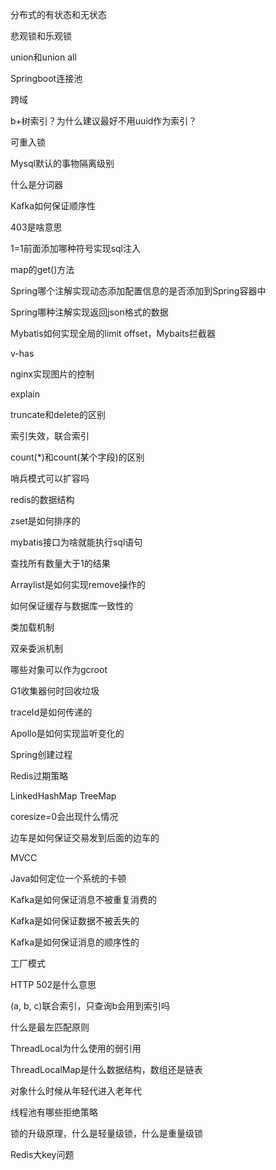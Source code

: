 分布式的有状态和无状态

悲观锁和乐观锁

union和union all

Springboot连接池

跨域

b+树索引？为什么建议最好不用uuid作为索引？

可重入锁

Mysql默认的事物隔离级别

什么是分词器

Kafka如何保证顺序性

403是啥意思

1=1前面添加哪种符号实现sql注入

map的get()方法

Spring哪个注解实现动态添加配置信息的是否添加到Spring容器中

Spring哪种注解实现返回json格式的数据

Mybatis如何实现全局的limit offset，Mybaits拦截器

v-has

nginx实现图片的控制

explain

truncate和delete的区别

索引失效，联合索引

count(*)和count(某个字段)的区别

哨兵模式可以扩容吗

redis的数据结构

zset是如何排序的

mybatis接口为啥就能执行sql语句

查找所有数量大于1的结果

Arraylist是如何实现remove操作的

如何保证缓存与数据库一致性的

类加载机制

双亲委派机制

哪些对象可以作为gcroot

G1收集器何时回收垃圾

traceId是如何传递的

Apollo是如何实现监听变化的

Spring创建过程

Redis过期策略

LinkedHashMap TreeMap

coresize=0会出现什么情况

边车是如何保证交易发到后面的边车的

MVCC

Java如何定位一个系统的卡顿

Kafka是如何保证消息不被重复消费的

Kafka是如何保证数据不被丢失的

Kafka是如何保证消息的顺序性的

工厂模式

HTTP 502是什么意思

(a, b, c)联合索引，只查询b会用到索引吗

什么是最左匹配原则

ThreadLocal为什么使用的弱引用

ThreadLocalMap是什么数据结构，数组还是链表

对象什么时候从年轻代进入老年代

线程池有哪些拒绝策略

锁的升级原理，什么是轻量级锁，什么是重量级锁

Redis大key问题



















